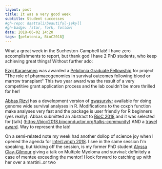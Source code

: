 ```yaml
---
layout: post
title: It was a very good week
subtitle: Student successes 
#gh-repo: daattali/beautiful-jekyll
#gh-badge: [star, fork, follow]
date: 2018-06-02 14:20
tags: [pelotonia, BioC2018]
---
```


What a great week in the Sucheston-Campbell lab! I have zero accomplishments to report, but thank god I have 2 PhD students, who keep achieving great things! Without further ado:

[Ezgi Karaesmen](https://karaesmen.github.io) was awarded a [Pelotonia Graduate Fellowship](https://cancer.osu.edu/research-and-education/pelotonia-funded-research/pelotonia-fellowship-program) for project "The role of pharmacogenomics in survival outcomes following blood or marrow transplant" This two year award was the result of a very competitive grant application process and the lab couldn't be more thrilled for her!

[Abbas Rizvi](https://scholar.google.ca/citations?user=AkjWKAsAAAAJ&hl=en) has a development version of [gwasurvivr](https://bioconductor.org/packages/3.8/bioc/html/gwasurvivr.html) available for doing genome wide survival analyses in R. Modifications to the coxph function make analyses very fast and the package is user friendly for R beginners (yes really). Abbas submitted an abstract to [BioC 2018](https://bioc2018.bioconductor.org/index) and it was selected for [talk] (https://bioc2018.bioconductor.org/talks-community) AND a [travel award](https://bioc2018.bioconductor.org/index). Way to represent the lab!

On a semi-related note my week had another dollop of science joy when I opened the agenda for [InterLymph 2018](https://epi.grants.cancer.gov/InterLymph/). I see in the same session I'm speaking, but kicking off the session, is my former PhD student [Alyssa Clay-Gilmour](https://www.linkedin.com/in/alyssaiclay/) giving a talk on Multiple Myeloma and survival; definitely a case of mentee exceeding the mentor! I look forward to catching up with her over a martini..or two 
